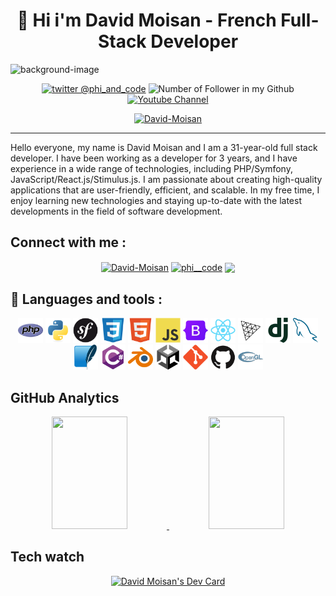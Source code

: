 <h1 align="center">👋 Hi i'm David Moisan - French Full-Stack Developer </h1>     

<img src="https://www.cjoint.com/doc/22_12/LLpputD4k5t_123test.jpg" alt="background-image" />

<p align="center"> <a href="https://twitter.com/phi__code" target="blank"><img src="https://img.shields.io/twitter/follow/phi__code?style=social" alt="twitter @phi_and_code" /></a> <img src="https://img.shields.io/github/followers/David-Moisan?style=social" alt="Number of Follower in my Github"/> <a href="https://www.youtube.com/@phi_and_code2521" target="blank"><img src="https://img.shields.io/youtube/channel/views/UCpcxEt-JoSN0a2ozLLPjNDw?style=social" alt="Youtube Channel"/></a></p> 


<p align="center"> <a href="https://github.com/ryo-ma/github-profile-trophy"><img src="https://github-profile-trophy.vercel.app/?username=David-Moisan&row=2&column=4&theme=dracula" alt="David-Moisan" /></a> </p>
<hr/>

<p>
Hello everyone, my name is David Moisan and I am a 31-year-old full stack developer. I have been working as a developer for 3 years, and I have experience in a wide range of technologies, including PHP/Symfony, JavaScript/React.js/Stimulus.js. I am passionate about creating high-quality applications that are user-friendly, efficient, and scalable. In my free time, I enjoy learning new technologies and staying up-to-date with the latest developments in the field of software development. 
</p>

<h2 align="left">Connect with me :</h2>

<p align="center"><a href="https://www.linkedin.com/in/david-moisan-6251331a5/" target="blank"><img align="center" src="https://img.icons8.com/external-justicon-flat-justicon/64/null/external-linkedin-social-media-justicon-flat-justicon.png" alt="David-Moisan"/></a>
<a href="https://twitter.com/phi__code" target="blank"><img align="center" src="https://img.icons8.com/3d-fluency/94/null/twitter-circled.png" alt="phi__code"/></a>
  <a href="https://www.youtube.com/@phi_and_code2521" target="blank"><img align="center" src="https://img.icons8.com/3d-fluency/94/null/youtube-play.png"/></a>
</p>

<h2 align="left">💬 Languages and tools :</h2> 

<p align="center">
  <img src="https://raw.githubusercontent.com/devicons/devicon/master/icons/php/php-original.svg" alt="php" width="40" height="40"/>
  <img src="https://raw.githubusercontent.com/devicons/devicon/master/icons/python/python-original.svg" alt="python" width="40" height="40"/>
  <img src="https://raw.githubusercontent.com/devicons/devicon/master/icons/symfony/symfony-original.svg" alt="symfony" width="40" height="40"/>
  <img src="https://raw.githubusercontent.com/devicons/devicon/master/icons/css3/css3-original.svg" alt="css" width="40" height="40"/>
  <img src="https://raw.githubusercontent.com/devicons/devicon/master/icons/html5/html5-original.svg" alt="html" width="40" height="40"/>
  <img src="https://raw.githubusercontent.com/devicons/devicon/master/icons/javascript/javascript-original.svg" alt="javascript" width="40" height="40"/>
  <img src="https://raw.githubusercontent.com/devicons/devicon/master/icons/bootstrap/bootstrap-original.svg" alt="bootstrap" width="40" height="40"/>
  <img src="https://raw.githubusercontent.com/devicons/devicon/master/icons/react/react-original.svg" alt="react" width="40" height="40"/>
  <img src="https://raw.githubusercontent.com/devicons/devicon/master/icons/threejs/threejs-original.svg" alt="threejs" width="40" height="40"/>
  <img src="https://raw.githubusercontent.com/devicons/devicon/master/icons/django/django-plain.svg" alt="django" width="40" height="40"/>
  <img src="https://raw.githubusercontent.com/devicons/devicon/master/icons/mysql/mysql-original.svg" alt="mysql" width="40" height="40"/>
  <img src="https://raw.githubusercontent.com/devicons/devicon/master/icons/sqlite/sqlite-original.svg" alt="sqlite" width="40" height="40"/>
  <img src="https://raw.githubusercontent.com/devicons/devicon/master/icons/csharp/csharp-original.svg" alt="csharp" width="40" height="40"/>
  <img src="https://raw.githubusercontent.com/devicons/devicon/master/icons/blender/blender-original.svg" alt="blender" width="40" height="40"/>
  <img src="https://raw.githubusercontent.com/devicons/devicon/master/icons/unity/unity-original.svg" alt="unity" width="40" height="40"/>
  <img src="https://raw.githubusercontent.com/devicons/devicon/master/icons/git/git-original.svg" alt="git" width="40" height="40"/>
  <img src="https://raw.githubusercontent.com/devicons/devicon/master/icons/github/github-original.svg" alt="github" width="40" height="40">
  <img src="https://raw.githubusercontent.com/devicons/devicon/master/icons/opengl/opengl-original.svg" alt="opengl" width="40" height="40"/>
</p>
                                                                        

<h2 align="left">GitHub Analytics</h2>

<p align='center'>
  <a href="https://github.com/David-Moisan">
    <img height="180em" width="49%" src="https://github-readme-stats-eight-theta.vercel.app/api?username=David-Moisan&show_icons=true&theme=dracula" />
    <img height="180em" width="49%" src="https://github-readme-stats-eight-theta.vercel.app/api/top-langs/?username=David-Moisan&layout=compact&langs_count=8&theme=dracula"/>
  </a>
</p>

<h2 align="left">Tech watch</h2>  
  
<a href="https://app.daily.dev/DavMoiz">
  <p align="center">
    <img src="https://api.daily.dev/devcards/e523dea3143b4950a20fd83b59d89405.png?r=yw6" width="400" alt="David Moisan's Dev Card"/>
  </p>
</a>
